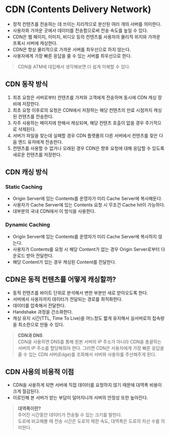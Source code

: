 # CDN (Contents Delivery Network)
- 정적 컨텐츠를 전송하는 데 쓰이는 지리적으로 분산된 여러 개의 서버를 의미한다.
- 사용자와 가까운 곳에서 데이터를 전송함으로써 전송 속도를 높일 수 있다.
- CDN은 웹 페이지, 이미지, 비디오 등의 컨텐츠를 사용자의 물리적 위치와 가까운 프록시 서버에 캐싱한다.
- CDN은 항상 물리적으로 가까운 서버를 최우선으로 하지 않는다.
- 사용자에게 가장 빠른 응답을 줄 수 있는 서버를 최우선으로 한다.

> CDN을 ATM에 대입해서 생각해보면 더 쉽게 이해할 수 있다.

## CDN 동작 방식
1. 최초 요청은 서버로부터 컨텐츠를 가져와 고객에게 전송하며 동시에 CDN 캐싱 장비에 저장한다.
2. 최초 요청 이후로의 요청은 CDN에서 저장하는 해당 컨텐츠의 만료 시점까지 캐싱된 컨텐츠를 전송한다.
3. 자주 사용하는 페이지에 한해서 캐싱되며, 해당 컨텐츠 호출이 없을 경우 주기적으로 삭제된다.
4. 서버가 파일을 찾는데 실패할 경우 CDN 플랫폼의 다른 서버에서 컨텐츠를 찾은 다음 엔드 유저에게 전송한다.
5. 컨텐츠를 사용할 수 없거나 오래된 경우 CDN은 향후 요청에 대해 응답할 수 있도록 새로운 컨텐츠를 저장한다.

## CDN 캐싱 방식
### Static Caching
- Origin Server에 있는 Contents를 운영자가 미리 Cache Server에 복사해둔다.
- 사용자가 Cache Server에 있는 Contents 요청 시 무조건 Cache hit이 가능하다.
- 대부분의 국내 CDN에서 이 방식을 사용한다.

### Dynamic Caching
- Origin Server에 있는 Contents를 운영자가 미리 Cache Server에 복사하지 않는다.
- 사용자가 Contents를 요청 시 해당 Content가 없는 경우 Origin Server로부터 다운로드 받아 전달한다.
- 해당 Content가 있는 경우 캐싱된 Content를 전달한다.

## CDN은 동적 컨텐츠를 어떻게 캐싱할까?
- 동적 컨텐츠를 바이트 단위로 분석해서 변한 부분만 새로 받아오도록 한다.
- 서버에서 사용자까지 데이터가 전달되는 경로를 최적화한다.
- 데이터를 압축해서 전달한다.
- Handshake 과정을 간소화한다.
- 캐싱 유지 시간(TTL, Time To Live)을 어느정도 짧게 유지해서 실서버로의 접속량을 최소한으로 만들 수 있다.

> **CDN과 DNS** <br />
> CDN을 사용하면 DNS를 통해 원본 서버의 IP 주소가 아니라 CDN을 총괄하는 서버의 IP 주소를 할당해줘야 한다. 그러면 CDN은 사용자에게 가장 빠른 응답을 줄 수 있는 CDN 서버(Edge)를 조회해서 서버와 사용자를 주선해주게 된다.

## CDN 사용의 비용적 이점
- CDN을 사용하게 되면 서버에 직접 데이터를 요청하지 않기 때문에 대역폭 비용이 크게 절감된다.
- 이로인해 본 서버가 받는 부담이 덜어지니까 서버의 안정성 또한 높아진다.

> **대역폭이란?** <br />
> 주어진 시간동안 데이터가 전송될 수 있는 크기를 말한다. <br />
> 도로에 비교해볼 때 전송 시간은 도로의 제한 속도, 대역폭은 도로의 차선 수를 의미한다.